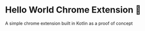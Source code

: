 
# Hello World Chrome Extension 🚧

A simple chrome extension built in Kotlin as a proof of concept

